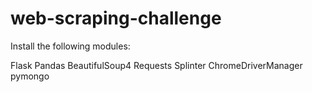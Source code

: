 # web-scraping-challenge

Install the following modules:

Flask
Pandas
BeautifulSoup4
Requests
Splinter
ChromeDriverManager
pymongo
